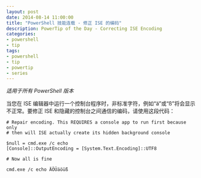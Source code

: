 ```yaml
---
layout: post
date: 2014-08-14 11:00:00
title: "PowerShell 技能连载 - 修正 ISE 的编码"
description: PowerTip of the Day - Correcting ISE Encoding
categories:
- powershell
- tip
tags:
- powershell
- tip
- powertip
- series
---
```

_适用于所有 PowerShell 版本_

当您在 ISE 编辑器中运行一个控制台程序时，非标准字符，例如“ä”或“ß”将会显示不正常。要修正 ISE 和隐藏的控制台之间通信的编码，请使用这段代码：

    # Repair encoding. This REQUIRES a console app to run first because only
    # then will ISE actually create its hidden background console
    
    $null = cmd.exe /c echo
    [Console]::OutputEncoding = [System.Text.Encoding]::UTF8
    
    # Now all is fine
    
    cmd.exe /c echo ÄÖÜäöüß

<!--本文国际来源：[Correcting ISE Encoding](http://community.idera.com/powershell/powertips/b/tips/posts/correcting-ise-encoding)-->
